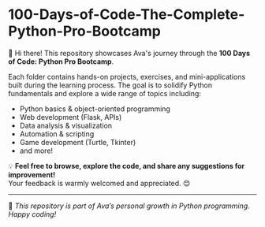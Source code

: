 # 100-Days-of-Code-The-Complete-Python-Pro-Bootcamp
👋 Hi there! This repository showcases Ava's journey through the **100 Days of Code: Python Pro Bootcamp**.

Each folder contains hands-on projects, exercises, and mini-applications built during the learning process. The goal is to solidify Python fundamentals and explore a wide range of topics including:

- Python basics & object-oriented programming  
- Web development (Flask, APIs)  
- Data analysis & visualization  
- Automation & scripting  
- Game development (Turtle, Tkinter)  
- and more!

💡 **Feel free to browse, explore the code, and share any suggestions for improvement!**  
Your feedback is warmly welcomed and appreciated. 😊

---

📌 *This repository is part of Ava’s personal growth in Python programming. Happy coding!*
